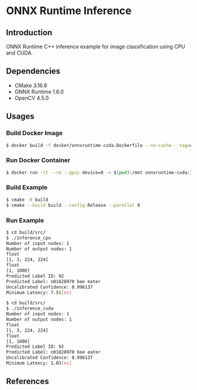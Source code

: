 # ONNX Runtime Inference

## Introduction

ONNX Runtime C++ inference example for image classification using CPU and CUDA.

## Dependencies

* CMake 3.16.8
* ONNX Runtime 1.6.0
* OpenCV 4.5.0

## Usages

### Build Docker Image

```bash
$ docker build -f docker/onnxruntime-cuda.Dockerfile --no-cache --tag=onnxruntime-cuda:1.6.0 .
```

### Run Docker Container

```bash
$ docker run -it --rm --gpus device=0 -v $(pwd):/mnt onnxruntime-cuda:1.6.0
```

### Build Example

```bash
$ cmake -B build
$ cmake --build build --config Release --parallel 8
```

### Run Example

```bash
$ cd build/src/
$ ./inference_cpu 
Number of input nodes: 1
Number of output nodes: 1
float
[1, 3, 224, 224]
float
[1, 1000]
Predicted Label ID: 92
Predicted Label: n01828970 bee eater
Uncalibrated Confidence: 0.996137
Minimum Latency: 7.51[ms]
```

```bash
$ cd build/src/
$ ./inference_cuda 
Number of input nodes: 1
Number of output nodes: 1
float
[1, 3, 224, 224]
float
[1, 1000]
Predicted Label ID: 92
Predicted Label: n01828970 bee eater
Uncalibrated Confidence: 0.996137
Minimum Latency: 1.03[ms]
```

## References
